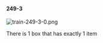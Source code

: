 #### 249-3
![train-249-3-0.png](https://github.com/lil-lab/nlvr/raw/master/nlvr/train/images/51/train-249-3-0.png "train-249-3-0.png")

There is 1 box that has exactly 1 item